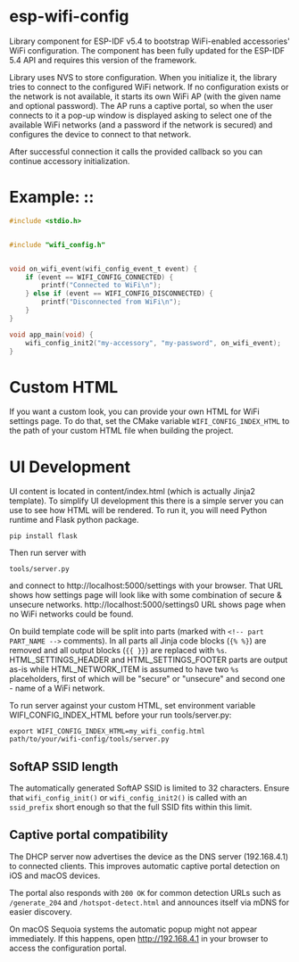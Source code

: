 # esp-wifi-config
Library component for ESP-IDF v5.4 to bootstrap WiFi-enabled
accessories' WiFi configuration. The component has been fully
updated for the ESP-IDF 5.4 API and requires this version of the
framework.

Library uses NVS to store configuration. When you initialize it, the library
tries to connect to the configured WiFi network. If no configuration exists or
the network is not available, it starts its own WiFi AP (with the given name and
optional password). The AP runs a captive portal, so when the user connects to
it a pop-up window is displayed asking to select one of the available WiFi
networks (and a password if the network is secured) and configures the device to
connect to that network.

After successful connection it calls the provided callback so you can continue
accessory initialization.

# Example: ::

```c
#include <stdio.h>


#include "wifi_config.h"


void on_wifi_event(wifi_config_event_t event) {
    if (event == WIFI_CONFIG_CONNECTED) {
        printf("Connected to WiFi\n");
    } else if (event == WIFI_CONFIG_DISCONNECTED) {
        printf("Disconnected from WiFi\n");
    }
}

void app_main(void) {
    wifi_config_init2("my-accessory", "my-password", on_wifi_event);
}
```

# Custom HTML

If you want a custom look, you can provide your own HTML for WiFi settings page.
To do that, set the CMake variable `WIFI_CONFIG_INDEX_HTML` to the path of your
custom HTML file when building the project.

# UI Development

UI content is located in content/index.html (which is actually Jinja2 template).
To simplify UI development this there is a simple server you can use to see
how HTML will be rendered. To run it, you will need Python runtime and Flask python
package.

    pip install flask

Then run server with

    tools/server.py

and connect to http://localhost:5000/settings with your browser. That URL shows
how settings page will look like with some combination of secure &amp; unsecure
networks. http://localhost:5000/settings0 URL shows page when no WiFi networks
could be found.

On build template code will be split into parts (marked with `<!-- part PART_NAME
-->` comments). In all parts all Jinja code blocks (`{% %}`) are removed and all
output blocks (`{{ }}`) are replaced with `%s`. HTML_SETTINGS_HEADER and
HTML_SETTINGS_FOOTER parts are output as-is while HTML_NETWORK_ITEM is assumed to
have two `%s` placeholders, first of which will be "secure" or "unsecure" and
second one - name of a WiFi network.

To run server against your custom HTML, set environment variable
WIFI_CONFIG_INDEX_HTML before your run tools/server.py:

    export WIFI_CONFIG_INDEX_HTML=my_wifi_config.html
    path/to/your/wifi-config/tools/server.py

## SoftAP SSID length

The automatically generated SoftAP SSID is limited to 32 characters. Ensure that
`wifi_config_init()` or `wifi_config_init2()` is called with an `ssid_prefix`
short enough so that the full SSID fits within this limit.

## Captive portal compatibility

The DHCP server now advertises the device as the DNS server (192.168.4.1) to
connected clients. This improves automatic captive portal detection on iOS and
macOS devices.

The portal also responds with `200 OK` for common detection URLs such as
`/generate_204` and `/hotspot-detect.html` and announces itself via mDNS for
easier discovery.

On macOS Sequoia systems the automatic popup might not appear immediately. If this happens, open http://192.168.4.1 in your browser to access the configuration portal.

